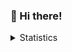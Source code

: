 ### 👋 Hi there!

<details>
   <summary>Statistics</summary>
   <img src="https://github-readme-stats.vercel.app/api/top-langs/?username=niksavchenk0&langs_count=8&cache_seconds=7200&bg_color=0d1117&title_color=c9d1d9&text_color=8b949e&border_color=30363d&border_radius=6&icon_color=c9d1d9&include_all_commits=true&count_private=true&show_icons=true" alt="Top Langs">
    <img align="left" src="https://github-readme-stats.vercel.app/api/?username=NikSavchenk0&cache_seconds=7200&bg_color=0d1117&title_color=c9d1d9&text_color=8b949e&border_color=30363d&border_radius=6&icon_color=c9d1d9&include_all_commits=true&count_private=true&show_icons=true" alt="Statistics Image">
</details>

<!--- mix-blend-mode: exclusion; ---!>

